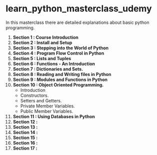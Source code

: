 # learn_python_masterclass_udemy
In this masterclass there are detailed explanations about basic python programming.
1. **Section 1 : Course Introduction**
2. **Section 2 : Install and Setup**
3. **Section 3 : Stepping into the World of Python**
4. **Section 4 : Program Flow Control in Python**
5. **Section 5 : Lists and Tuples**
6. **Section 6 : Functions - An Introduction**
7. **Section 7 : Dictionaries and Sets.**
8. **Section 8 : Reading and Writing files in Python**
9. **Section 9 : Modules and Functions in Python**
10. **Section 10 : Object Oriented Programming.**
      + Introduction
      + Constructors.
      + Setters and Getters.
      + Private Member Variables.
      + Public Member Variables.
11. **Section 11 : Using Databases in Python**
12. **Section 12 :**
13. **Section 13 :**
14. **Section 14 :**
15. **Section 15 :**
16. **Section 16 :**
17. **Section 17 :**

